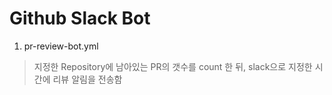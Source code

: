 # Github Slack Bot

1. pr-review-bot.yml
> 지정한 Repository에 남아있는 PR의 갯수를 count 한 뒤, slack으로 지정한 시간에 리뷰 알림을 전송함